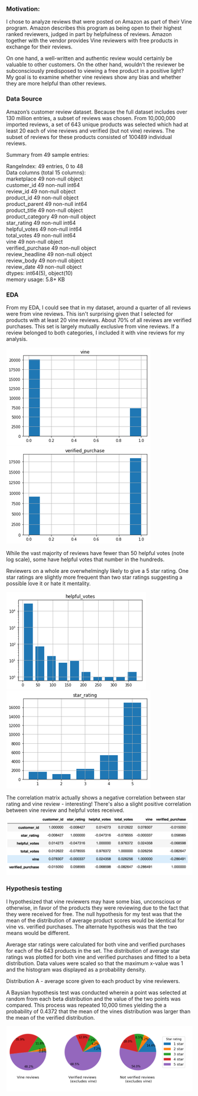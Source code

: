 ### Motivation:

I chose to analyze reviews that were posted on Amazon as part of their Vine program. Amazon describes this program as being open to their highest ranked reviewers, judged in part by helpfulness of reviews. Amazon together with the vendor provides Vine reviewers with free products in exchange for their reviews.

On one hand, a well-written and authentic review would certainly be valuable to other customers. On the other hand, wouldn’t the reviewer be subconsciously predisposed to viewing a free product in a positive light? My goal is to examine whether vine reviews show any bias and whether they are more helpful than other reviews.


### Data Source
Amazon’s customer review dataset. Because the full dataset includes over 130 million entries, a subset of reviews was chosen. From 10,000,000 imported reviews, a set of 643 unique products was selected which had at least 20 each of vine reviews and verified (but not vine) reviews. The subset of reviews for these products consisted of 100489 individual reviews.

Summary from 49 sample entries:

RangeIndex: 49 entries, 0 to 48   
Data columns (total 15 columns):  
marketplace          49 non-null object  
customer_id          49 non-null int64  
review_id            49 non-null object  
product_id           49 non-null object  
product_parent       49 non-null int64  
product_title        49 non-null object  
product_category     49 non-null object  
star_rating          49 non-null int64  
helpful_votes        49 non-null int64  
total_votes          49 non-null int64  
vine                 49 non-null object  
verified_purchase    49 non-null object  
review_headline      49 non-null object  
review_body          49 non-null object  
review_date          49 non-null object  
dtypes: int64(5), object(10)  
memory usage: 5.8+ KB  

### EDA

From my EDA, I could see that in my dataset, around a quarter of all reviews were from vine reviews. This isn't surprising given that I selected for products with at least 20 vine reviews. About 70% of all reviews are verified purchases. This set is largely mutually exclusive from vine reviews. If a review belonged to both categories, I included it with vine reviews for my analysis.

![](images/vine_eda.png)
![](images/verified_eda.png)

While the vast majority of reviews have fewer than 50 helpful votes (note log scale), some have helpful votes that number in the hundreds.

Reviewers on a whole are overwhelmingly likely to give a 5 star rating. One star ratings are slightly more frequent than two star ratings suggesting a possible love it or hate it mentality.

![](images/helpful_votes_eda.png)
![](images/star_rating.png)

The correlation matrix actually shows a negative correlation between star rating and vine review - interesting! There's also a slight positive correlation between vine review and helpful votes received.
![](images/correlation_matrix.png)

### Hypothesis testing

I hypothesized that vine reviewers may have some bias, unconscious or otherwise,
in favor of the products they were reviewing due to the fact that they were received
for free. The null hypothesis for my test was that the mean of the distribution of
average product scores would be identical for vine vs. verified purchases. The alternate
hypothesis was that the two means would be different.

Average star ratings were calculated for both vine and verified purchases
for each of the 643 products in the set. The distribution of average star ratings was
plotted for both vine and verified purchases and fitted to a beta distribution. Data values were
scaled so that the maximum x-value was 1 and the histogram was displayed as a probability density.


Distribution A - average score given to each product by vine reviewers.

A Baysian hypothesis test was conducted wherein a point was selected at random from each
beta distribution and the value of the two points was compared. This process was repeated
10,000 times yielding the a probability of 0.4372 that the mean of the vines distribution was larger
than the mean of the verified distribution.

![](images/star_distributions.png)
